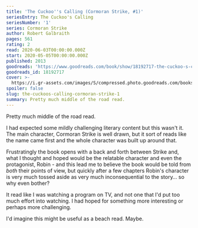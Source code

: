 ```yaml
---
title: 'The Cuckoo''s Calling (Cormoran Strike, #1)'
seriesEntry: The Cuckoo's Calling
seriesNumber: '1'
series: Cormoran Strike
author: Robert Galbraith
pages: 561
rating: 2
read: 2020-06-03T00:00:00.000Z
start: 2020-05-05T00:00:00.000Z
published: 2013
goodreads: 'https://www.goodreads.com/book/show/18192717-the-cuckoo-s-calling'
goodreads_id: 18192717
cover: >-
  https://i.gr-assets.com/images/S/compressed.photo.goodreads.com/books/1373758407l/18192717._SX315_.jpg
spoiler: false
slug: the-cuckoos-calling-cormoran-strike-1
summary: Pretty much middle of the road read.
---
```

Pretty much middle of the road read.  
  
I had expected some mildly challenging literary content but this wasn't it. The main character, Cormoran Strike is well drawn, but it sort of reads like the name came first and the whole character was built up around that.  
  
Frustratingly the book opens with a back and forth between Strike and, what I thought and hoped would be the relatable character and even the protagonist, Robin - and this lead me to believe the book would be told from _both_ their points of view, but quickly after a few chapters Robin's character is very much tossed aside as very much inconsequential to the story… so why even bother?  
  
It read like I was watching a program on TV, and not one that I'd put too much effort into watching. I had hoped for something more interesting or perhaps more challenging.  
  
I'd imagine this might be useful as a beach read. Maybe.

